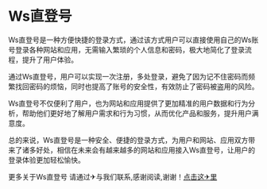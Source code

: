 # Ws直登号

Ws直登号是一种方便快捷的登录方式，通过该方式用户可以直接使用自己的Ws账号登录各种网站和应用，无需输入繁琐的个人信息和密码，极大地简化了登录流程，提升了用户体验。

通过Ws直登号，用户可以实现一次注册，多处登录，避免了因为记不住密码而频繁找回密码的烦恼，同时也提高了账号的安全性，有效防止了密码被盗用的风险。

Ws直登号不仅便利了用户，也为网站和应用提供了更加精准的用户数据和行为分析，帮助他们更好地了解用户需求和行为习惯，从而优化产品和服务，提升用户满意度。

总的来说，Ws直登号是一种安全、便捷的登录方式，为用户和网站、应用双方带来了诸多好处，相信在未来会有越来越多的网站和应用接入Ws直登号，让用户的登录体验更加轻松愉快。

更多关于Ws直登号 请通过✈与我们联系,感谢阅读,谢谢！[点击这✈里](https://t.me/sjlmbot)
